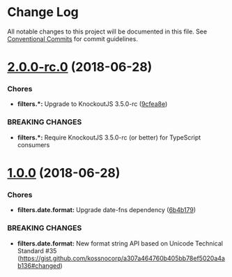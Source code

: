 # Change Log

All notable changes to this project will be documented in this file.
See [Conventional Commits](https://conventionalcommits.org) for commit guidelines.

<a name="2.0.0-rc.0"></a>
# [2.0.0-rc.0](https://github.com/Profiscience/knockout-contrib/compare/@profiscience/knockout-contrib-filters-date-format@1.0.0...@profiscience/knockout-contrib-filters-date-format@2.0.0-rc.0) (2018-06-28)


### Chores

* **filters.*:** Upgrade to KnockoutJS 3.5.0-rc ([9cfea8e](https://github.com/Profiscience/knockout-contrib/commit/9cfea8e))


### BREAKING CHANGES

* **filters.*:** Require KnockoutJS 3.5.0-rc (or better) for TypeScript consumers




<a name="1.0.0"></a>
# [1.0.0](https://github.com/Profiscience/knockout-contrib/compare/@profiscience/knockout-contrib-filters-date-format@0.0.2...@profiscience/knockout-contrib-filters-date-format@1.0.0) (2018-06-28)


### Chores

* **filters.date.format:** Upgrade date-fns dependency ([6b4b179](https://github.com/Profiscience/knockout-contrib/commit/6b4b179))


### BREAKING CHANGES

* **filters.date.format:** New format string API based on Unicode Technical Standard #35 (https://gist.github.com/kossnocorp/a307a464760b405bb78ef5020a4ab136#changed)
